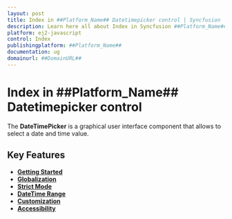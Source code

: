 ```yaml
---
layout: post
title: Index in ##Platform_Name## Datetimepicker control | Syncfusion
description: Learn here all about Index in Syncfusion ##Platform_Name## Datetimepicker control of Syncfusion Essential JS 2 and more.
platform: ej2-javascript
control: Index 
publishingplatform: ##Platform_Name##
documentation: ug
domainurl: ##DomainURL##
---
```


# Index in ##Platform_Name## Datetimepicker control

The **DateTimePicker** is a graphical user interface component that allows to select a date and time value.

## Key Features

* **[Getting Started](./getting-started)**
* **[Globalization](./globalization)**
* **[Strict Mode](./strict-mode)**
* **[DateTime Range](./date-time-range)**
* **[Customization](./customization)**
* **[Accessibility](./accessibility)**